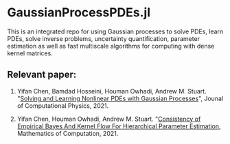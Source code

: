 # GaussianProcessPDEs.jl
This is an integrated repo for using Gaussian processes to solve PDEs, learn PDEs, solve inverse problems, uncertainty quantification, parameter estimation as well as fast multiscale algorithms for computing with dense kernel matrices.

## Relevant paper:
1. Yifan Chen, Bamdad Hosseini, Houman Owhadi, Andrew M. Stuart. "[Solving and Learning Nonlinear PDEs with Gaussian Processes](https://arxiv.org/abs/2103.12959)", Jounal of Computational Physics, 2021.

2. Yifan Chen, Houman Owhadi, Andrew M. Stuart. "[Consistency of Empirical Bayes And Kernel Flow For Hierarchical Parameter Estimation](https://arxiv.org/abs/2005.11375), Mathematics of Computation, 2021.
